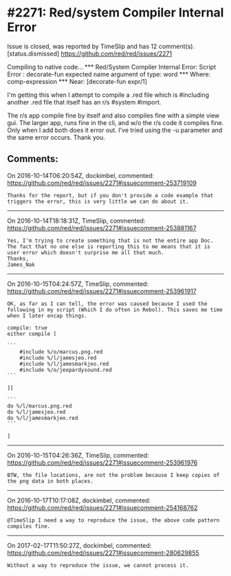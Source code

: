 
#2271: Red/system Compiler Internal Error
================================================================================
Issue is closed, was reported by TimeSlip and has 12 comment(s).
[status.dismissed]
<https://github.com/red/red/issues/2271>

Compiling to native code...
**\* Red/System Compiler Internal Error: Script Error : decorate-fun expected name argument of type: word
**\* Where: comp-expression
**\* Near:  [decorate-fun expr/1]

I'm getting this when I attempt to compile a .red file which is #including another .red file that itself has an r/s #system #import.

The r/s app compile fine by itself and also compiles fine with a simple view gui.
The larger app, runs fine in the cli, and w/o the r/s code it compiles fine. Only when I add both does it error out.
I've tried using the -u parameter and the same error occurs.
Thank you.



Comments:
--------------------------------------------------------------------------------

On 2016-10-14T06:20:54Z, dockimbel, commented:
<https://github.com/red/red/issues/2271#issuecomment-253719109>

    Thanks for the report, but if you don't provide a code example that triggers the error, this is very little we can do about it.

--------------------------------------------------------------------------------

On 2016-10-14T18:18:31Z, TimeSlip, commented:
<https://github.com/red/red/issues/2271#issuecomment-253881167>

    Yes, I'm trying to create something that is not the entire app Doc. The fact that no one else is reporting this to me means that it is user error which doesn't surprise me all that much.
    Thanks,
    James_Nak

--------------------------------------------------------------------------------

On 2016-10-15T04:24:57Z, TimeSlip, commented:
<https://github.com/red/red/issues/2271#issuecomment-253961917>

    OK, as far as I can tell, the error was caused because I used the following in my script (Which I do often in Rebol). This saves me time when I later encap things.
    
    compile: true
    either compile [
    
    ```
        #include %/o/marcus.png.red
        #include %/l/jamesjeo.red
        #include %/l/jamesmarkjeo.red
        #include %/o/jeopardysound.red  
    ```
    
    ][
    
    ```
    do %/l/marcus.png.red
    do %/l/jamesjeo.red
    do %/l/jamesmarkjeo.red
    ```
    
    ]   

--------------------------------------------------------------------------------

On 2016-10-15T04:26:36Z, TimeSlip, commented:
<https://github.com/red/red/issues/2271#issuecomment-253961976>

    BTW, the file locations, are not the problem because I keep copies of the png data in both places.

--------------------------------------------------------------------------------

On 2016-10-17T10:17:08Z, dockimbel, commented:
<https://github.com/red/red/issues/2271#issuecomment-254168762>

    @TimeSlip I need a way to reproduce the issue, the above code pattern compiles fine.

--------------------------------------------------------------------------------

On 2017-02-17T11:50:27Z, dockimbel, commented:
<https://github.com/red/red/issues/2271#issuecomment-280629855>

    Without a way to reproduce the issue, we cannot process it.

